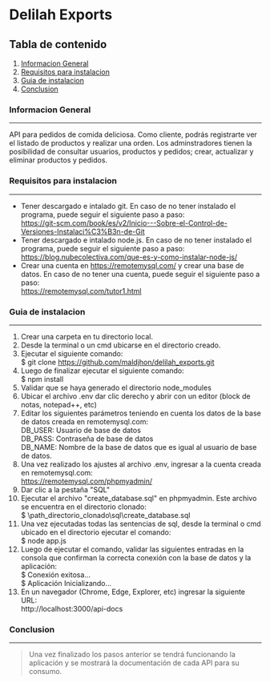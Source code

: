 # Delilah Exports
## Tabla de contenido
1. [Informacion General](#información-general)
2. [Requisitos para instalacion](#requisitos-para-instalacion)
3. [Guia de instalacion](#guia-de-instalacion)
4. [Conclusion](#conclusion)

### Informacion General
***
API para pedidos de comida deliciosa. Como cliente, podrás registrarte ver el listado de productos y realizar una orden.
Los adminstradores tienen la posibilidad de consultar usuarios, productos y pedidos; crear, actualizar y eliminar productos y pedidos.

### Requisitos para instalacion
***
* Tener descargado e intalado git. En caso de no tener instalado el programa, puede seguir el siguiente paso a paso:\
https://git-scm.com/book/es/v2/Inicio---Sobre-el-Control-de-Versiones-Instalaci%C3%B3n-de-Git
* Tener descargado e intalado node.js. En caso de no tener instalado el programa, puede seguir el siguiente paso a paso:\
https://blog.nubecolectiva.com/que-es-y-como-instalar-node-js/
* Crear una cuenta en https://remotemysql.com/ y crear una base de datos. En caso de no tener una cuenta, puede seguir el siguiente paso a paso:\
https://remotemysql.com/tutor1.html

### Guia de instalacion
***
1. Crear una carpeta en tu directorio local.
2. Desde la terminal o un cmd ubicarse en el directorio creado.
3. Ejecutar el siguiente comando:\
$ git clone https://github.com/maldjhon/delilah_exports.git
4. Luego de finalizar ejecutar el siguiente comando:\
$ npm install
5. Validar que se haya generado el directorio node_modules
6. Ubicar el archivo .env dar clic derecho y abrir con un editor (block de notas, notepad++, etc)
7. Editar los siguientes parámetros teniendo en cuenta los datos de la base de datos creada en remotemysql.com:\
DB_USER: Usuario de base de datos\
DB_PASS: Contraseña de base de datos\
DB_NAME: Nombre de la base de datos que es igual al usuario de base de datos.
8. Una vez realizado los ajustes al archivo .env, ingresar a la cuenta creada en remotemysql.com:\
https://remotemysql.com/phpmyadmin/
9. Dar clic a la pestaña "SQL"
10. Ejecutar el archivo "create_database.sql" en phpmyadmin. Este archivo se encuentra en el directorio clonado:\
$ \path_directorio_clonado\sql\create_database.sql
12. Una vez ejecutadas todas las sentencias de sql, desde la terminal o cmd ubicado en el directorio ejecutar el comando:\
$ node app.js
13. Luego de ejecutar el comando, validar las siguientes entradas en la consola que confirman la correcta conexión con la base de datos y la aplicación:\
$ Conexión exitosa...\
$ Aplicación Inicializando...
14. En un navegador (Chrome, Edge, Explorer, etc) ingresar la siguiente URL:\
http://localhost:3000/api-docs

### Conclusion
***
> Una vez finalizado los pasos anterior se tendrá funcionando la aplicación y se mostrará la documentación de cada API para su consumo.
